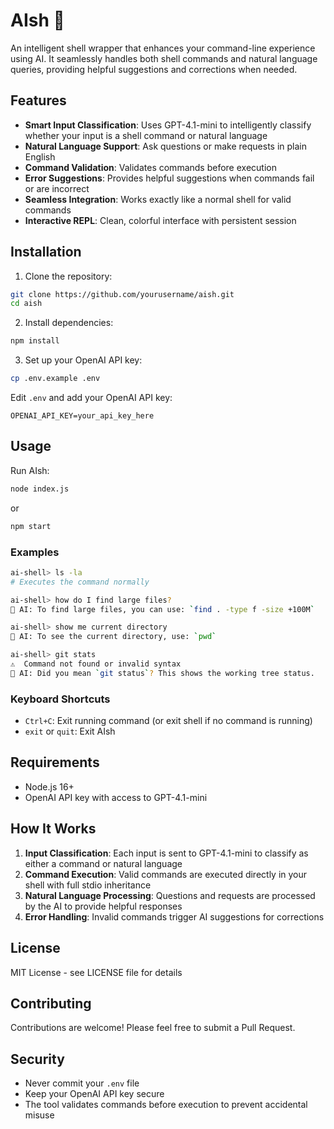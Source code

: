 # AIsh 🚀

An intelligent shell wrapper that enhances your command-line experience using AI. It seamlessly handles both shell commands and natural language queries, providing helpful suggestions and corrections when needed.

## Features

- **Smart Input Classification**: Uses GPT-4.1-mini to intelligently classify whether your input is a shell command or natural language
- **Natural Language Support**: Ask questions or make requests in plain English
- **Command Validation**: Validates commands before execution
- **Error Suggestions**: Provides helpful suggestions when commands fail or are incorrect
- **Seamless Integration**: Works exactly like a normal shell for valid commands
- **Interactive REPL**: Clean, colorful interface with persistent session

## Installation

1. Clone the repository:
```bash
git clone https://github.com/yourusername/aish.git
cd aish
```

2. Install dependencies:
```bash
npm install
```

3. Set up your OpenAI API key:
```bash
cp .env.example .env
```
Edit `.env` and add your OpenAI API key:
```
OPENAI_API_KEY=your_api_key_here
```

## Usage

Run AIsh:
```bash
node index.js
```
or
```bash
npm start
```

### Examples

```bash
ai-shell> ls -la
# Executes the command normally

ai-shell> how do I find large files?
🤖 AI: To find large files, you can use: `find . -type f -size +100M`

ai-shell> show me current directory
🤖 AI: To see the current directory, use: `pwd`

ai-shell> git stats
⚠️  Command not found or invalid syntax
🤖 AI: Did you mean `git status`? This shows the working tree status.
```

### Keyboard Shortcuts

- `Ctrl+C`: Exit running command (or exit shell if no command is running)
- `exit` or `quit`: Exit AIsh

## Requirements

- Node.js 16+
- OpenAI API key with access to GPT-4.1-mini

## How It Works

1. **Input Classification**: Each input is sent to GPT-4.1-mini to classify as either a command or natural language
2. **Command Execution**: Valid commands are executed directly in your shell with full stdio inheritance
3. **Natural Language Processing**: Questions and requests are processed by the AI to provide helpful responses
4. **Error Handling**: Invalid commands trigger AI suggestions for corrections

## License

MIT License - see LICENSE file for details

## Contributing

Contributions are welcome! Please feel free to submit a Pull Request.

## Security

- Never commit your `.env` file
- Keep your OpenAI API key secure
- The tool validates commands before execution to prevent accidental misuse